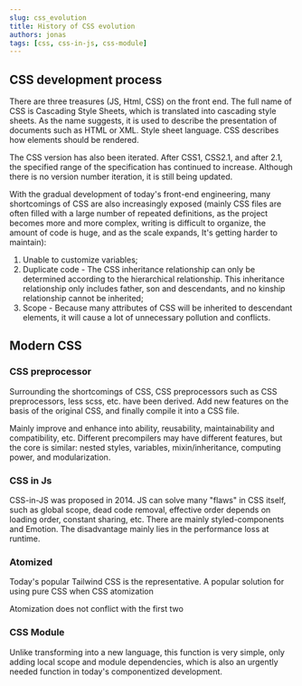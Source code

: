 ```yaml
---
slug: css_evolution
title: History of CSS evolution
authors: jonas
tags: [css, css-in-js, css-module]
---
```


## CSS development process

There are three treasures (JS, Html, CSS) on the front end. The full name of CSS is Cascading Style Sheets, which is translated into cascading style sheets. As the name suggests, it is used to describe the presentation of documents such as HTML or XML. Style sheet language. CSS describes how elements should be rendered.

The CSS version has also been iterated. After CSS1, CSS2.1, and after 2.1, the specified range of the specification has continued to increase. Although there is no version number iteration, it is still being updated.

With the gradual development of today's front-end engineering, many shortcomings of CSS are also increasingly exposed (mainly CSS files are often filled with a large number of repeated definitions, as the project becomes more and more complex, writing is difficult to organize, the amount of code is huge, and as the scale expands, It's getting harder to maintain):

1. Unable to customize variables;
2. Duplicate code - The CSS inheritance relationship can only be determined according to the hierarchical relationship. This inheritance relationship only includes father, son and descendants, and no kinship relationship cannot be inherited;
3. Scope - Because many attributes of CSS will be inherited to descendant elements, it will cause a lot of unnecessary pollution and conflicts.

## Modern CSS

### CSS preprocessor

Surrounding the shortcomings of CSS, CSS preprocessors such as CSS preprocessors, less scss, etc. have been derived. Add new features on the basis of the original CSS, and finally compile it into a CSS file.

Mainly improve and enhance into ability, reusability, maintainability and compatibility, etc.
Different precompilers may have different features, but the core is similar: nested styles, variables, mixin/inheritance, computing power, and modularization.

### CSS in Js

CSS-in-JS was proposed in 2014. JS can solve many "flaws" in CSS itself, such as global scope, dead code removal, effective order depends on loading order, constant sharing, etc. There are mainly styled-components and Emotion. The disadvantage mainly lies in the performance loss at runtime.

### Atomized

Today's popular Tailwind CSS is the representative. A popular solution for using pure CSS when CSS atomization

Atomization does not conflict with the first two

### CSS Module

Unlike transforming into a new language, this function is very simple, only adding local scope and module dependencies, which is also an urgently needed function in today's componentized development.
